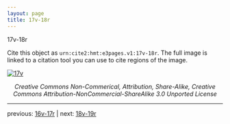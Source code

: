 ```yaml
---
layout: page
title: 17v-18r
---
```


17v-18r

Cite this object as `urn:cite2:hmt:e3pages.v1:17v-18r`. The full image is linked to a citation tool you can use to cite regions of the image.

[![17v](http://www.homermultitext.org/iipsrv?IIIF=/project/homer/pyramidal/deepzoom/hmt/e3bifolio/v1/E3_17v_18r.tif/full/800,/0/default.jpg)](http://www.homermultitext.org/ict2/?urn=urn:cite2:hmt:e3bifolio.v1:E3_17v_18r) 

<p style="text-align: center; font-style: italic;">Creative Commons Non-Commerical, Attribution, Share-Alike, Creative Commons Attribution-NonCommercial-ShareAlike 3.0 Unported License</p>

---

previous: [16v-17r](../16v-17r/) | next: [18v-19r](../18v-19r/)